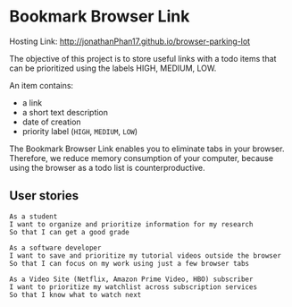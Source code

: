 # Bookmark Browser Link

Hosting Link: http://jonathanPhan17.github.io/browser-parking-lot

The objective of this project is to store useful links with a todo items that can be prioritized using the labels HIGH, MEDIUM, LOW.  

An item contains: 

- a link  
- a short text description 
- date of creation  
- priority label (`HIGH`, `MEDIUM`, `LOW`) 

The Bookmark Browser Link enables you to eliminate tabs in your browser. Therefore, we reduce memory consumption of your computer, because using the browser as a todo list is counterproductive. 

## User stories 

```
As a student  
I want to organize and prioritize information for my research  
So that I can get a good grade 

As a software developer  
I want to save and prioritize my tutorial videos outside the browser 
So that I can focus on my work using just a few browser tabs 

As a Video Site (Netflix, Amazon Prime Video, HBO) subscriber  
I want to prioritize my watchlist across subscription services  
So that I know what to watch next 
```

